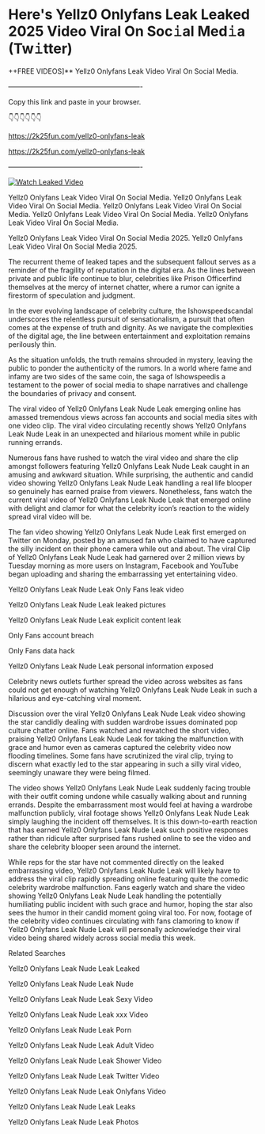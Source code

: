 # Here's Yellz0 Onlyfans Leak Leaked 2025 Video Viral On Soc𝚒al Med𝚒a (Tw𝚒tter)

++FREE VIDEOS]** Yellz0 Onlyfans Leak Video Viral On Social Media.

———————————————————-

Copy this link and paste in your browser.

👇👇👇👇👇👇

https://2k25fun.com/yellz0-onlyfans-leak

https://2k25fun.com/yellz0-onlyfans-leak

———————————————————-

[![Watch Leaked Video](https://miro.medium.com/v2/resize:fit:828/format:webp/1*cilzJN44JGOrTw9NJCrNHA.gif "Watch Leaked Video")](https://2k25fun.com/yellz0-onlyfans-leak)

Yellz0 Onlyfans Leak Video Viral On Social Media. Yellz0 Onlyfans Leak Video Viral On Social Media. Yellz0 Onlyfans Leak Video Viral On Social Media. Yellz0 Onlyfans Leak Video Viral On Social Media. Yellz0 Onlyfans Leak Video Viral On Social Media.

Yellz0 Onlyfans Leak Video Viral On Social Media 2025. Yellz0 Onlyfans Leak Video Viral On Social Media 2025.

The recurrent theme of leaked tapes and the subsequent fallout serves as a reminder of the fragility of reputation in the digital era. As the lines between private and public life continue to blur, celebrities like Prison Officerfind themselves at the mercy of internet chatter, where a rumor can ignite a firestorm of speculation and judgment.

In the ever evolving landscape of celebrity culture, the Ishowspeedscandal underscores the relentless pursuit of sensationalism, a pursuit that often comes at the expense of truth and dignity. As we navigate the complexities of the digital age, the line between entertainment and exploitation remains perilously thin.

As the situation unfolds, the truth remains shrouded in mystery, leaving the public to ponder the authenticity of the rumors. In a world where fame and infamy are two sides of the same coin, the saga of Ishowspeedis a testament to the power of social media to shape narratives and challenge the boundaries of privacy and consent.

The viral video of Yellz0 Onlyfans Leak Nude Leak emerging online has amassed tremendous views across fan accounts and social media sites with one video clip. The viral video circulating recently shows Yellz0 Onlyfans Leak Nude Leak in an unexpected and hilarious moment while in public running errands.

Numerous fans have rushed to watch the viral video and share the clip amongst followers featuring Yellz0 Onlyfans Leak Nude Leak caught in an amusing and awkward situation. While surprising, the authentic and candid video showing Yellz0 Onlyfans Leak Nude Leak handling a real life blooper so genuinely has earned praise from viewers. Nonetheless, fans watch the current viral video of Yellz0 Onlyfans Leak Nude Leak that emerged online with delight and clamor for what the celebrity icon’s reaction to the widely spread viral video will be.

The fan video showing Yellz0 Onlyfans Leak Nude Leak first emerged on Twitter on Monday, posted by an amused fan who claimed to have captured the silly incident on their phone camera while out and about. The viral Clip of Yellz0 Onlyfans Leak Nude Leak had garnered over 2 million views by Tuesday morning as more users on Instagram, Facebook and YouTube began uploading and sharing the embarrassing yet entertaining video.

Yellz0 Onlyfans Leak Nude Leak Only Fans leak video

Yellz0 Onlyfans Leak Nude Leak leaked pictures

Yellz0 Onlyfans Leak Nude Leak explicit content leak

Only Fans account breach

Only Fans data hack

Yellz0 Onlyfans Leak Nude Leak personal information exposed

Celebrity news outlets further spread the video across websites as fans could not get enough of watching Yellz0 Onlyfans Leak Nude Leak in such a hilarious and eye-catching viral moment.

Discussion over the viral Yellz0 Onlyfans Leak Nude Leak video showing the star candidly dealing with sudden wardrobe issues dominated pop culture chatter online. Fans watched and rewatched the short video, praising Yellz0 Onlyfans Leak Nude Leak for taking the malfunction with grace and humor even as cameras captured the celebrity video now flooding timelines. Some fans have scrutinized the viral clip, trying to discern what exactly led to the star appearing in such a silly viral video, seemingly unaware they were being filmed.

The video shows Yellz0 Onlyfans Leak Nude Leak suddenly facing trouble with their outfit coming undone while casually walking about and running errands. Despite the embarrassment most would feel at having a wardrobe malfunction publicly, viral footage shows Yellz0 Onlyfans Leak Nude Leak simply laughing the incident off themselves. It is this down-to-earth reaction that has earned Yellz0 Onlyfans Leak Nude Leak such positive responses rather than ridicule after surprised fans rushed online to see the video and share the celebrity blooper seen around the internet.

While reps for the star have not commented directly on the leaked embarrassing video, Yellz0 Onlyfans Leak Nude Leak will likely have to address the viral clip rapidly spreading online featuring quite the comedic celebrity wardrobe malfunction. Fans eagerly watch and share the video showing Yellz0 Onlyfans Leak Nude Leak handling the potentially humiliating public incident with such grace and humor, hoping the star also sees the humor in their candid moment going viral too. For now, footage of the celebrity video continues circulating with fans clamoring to know if Yellz0 Onlyfans Leak Nude Leak will personally acknowledge their viral video being shared widely across social media this week.

Related Searches

Yellz0 Onlyfans Leak Nude Leak Leaked

Yellz0 Onlyfans Leak Nude Leak Nude

Yellz0 Onlyfans Leak Nude Leak Sexy Video

Yellz0 Onlyfans Leak Nude Leak xxx Video

Yellz0 Onlyfans Leak Nude Leak Porn

Yellz0 Onlyfans Leak Nude Leak Adult Video

Yellz0 Onlyfans Leak Nude Leak Shower Video

Yellz0 Onlyfans Leak Nude Leak Twitter Video

Yellz0 Onlyfans Leak Nude Leak Onlyfans Video

Yellz0 Onlyfans Leak Nude Leak Leaks

Yellz0 Onlyfans Leak Nude Leak Photos